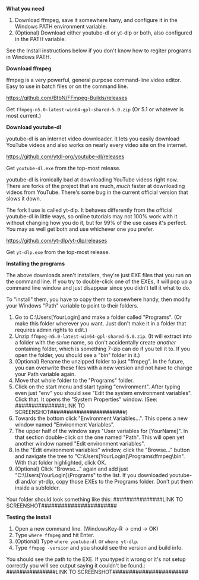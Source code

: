 **What you need**

1. Download ffmpeg, save it somewhere hany, and configure it in the Windows PATH environment variable.
2. (Optional) Download either youtube-dl or yt-dlp or both, also configured in the PATH variable.

See the Install instructions below if you don't know how to regiter programs in Windows PATH.

**Download ffmpeg**

ffmpeg is a very powerful, general purpose command-line video editor. Easy to use in batch files or on the command line.

https://github.com/BtbN/FFmpeg-Builds/releases

Get `ffmpeg-n5.0-latest-win64-gpl-shared-5.0.zip` (Or 5.1 or whatever is most current.)

**Download youtube-dl**

youtube-dl is an internet video downloader. It lets you easily download YouTube videos and also works on nearly every video site on the internet.

https://github.com/ytdl-org/youtube-dl/releases

Get `youtube-dl.exe` from the top-most release.

youtube-dl is ironically bad at downloading YouTube videos right now. There are forks of the project that are much, *much* faster at downloading videos from YouTube. There's some bug in the current official version that slows it down.

The fork I use is called yt-dlp. It behaves differently from the official youtube-dl in little ways, so online tutorials may not 100% work with it without changing how you do it, but for 99% of the use cases it's perfect. You may as well get both and use whichever one you prefer.

https://github.com/yt-dlp/yt-dlp/releases

Get `yt-dlp.exe` from the top-most release.

**Installing the programs**

The above downloads aren't installers, they're just EXE files that you run on the command line. If you try to double-click one of the EXEs, it will pop up a command line window and just disappear since you didn't tell it what to do.

To "install" them, you have to copy them to somewhere handy, then modify your Windows "Path" variable to point to their folders.

1. Go to C:\Users\[YourLogin] and make a folder called "Programs". (Or make this folder wherever you want. Just don't make it in a folder that requires admin rights to edit.)
2. Unzip `ffmpeg-n5.0-latest-win64-gpl-shared-5.0.zip`. (It will extract into a folder with the same name, so don't accidentally create *another* containing folder, which is something 7-zip can do if you tell it to. If you open the folder, you should see a "bin" folder in it.)
3. (Optional) Rename the unzipped folder to just "ffmpeg". In the future, you can overwrite these files with a new version and not have to change your Path variable again.
4. Move that whole folder to the "Programs" folder.
5. Click on the start menu and start typing "environment". After typing even just "env" you should see "Edit the system environment variables". Click that. It opens the "System Properties" window. (See: ###############LINK TO SCREENSHOT#######################)
6. Towards the bottom click "Environment Variables...". This opens a new window named "Environment Variables".
7. The upper half of the window says "User variables for [YourName]". In that section double-click on the one named "Path". This will open yet another window named "Edit environment variables".
8. In the "Edit environment variables" window, click the "Browse..." button and navigate the tree to "C:\Users\[YourLogin]\Programs\ffmpeg\bin". With that folder highlighted, click OK.
9. (Optional) Click "Browse..." again and add just "C:\Users\[YourLogin]\Programs" to the list. If you downloaded youtube-dl and/or yt-dlp, copy those EXEs to the Programs folder. Don't put them inside a subfolder.

Your folder should look something like this: ###############LINK TO SCREENSHOT#######################

**Testing the install**

1. Open a new command line. (WindowsKey-R -> cmd -> OK)
2. Type `where ffmpeg` and hit Enter.
3. (Optional) Type `where youtube-dl` or `where yt-dlp`.
4. Type `ffmpeg -version` and you should see the version and build info.

You should see the path to the EXE. If you typed it wrong or it's not setup correctly you will see output saying it couldn't be found.: ###############LINK TO SCREENSHOT#######################
